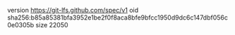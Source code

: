 version https://git-lfs.github.com/spec/v1
oid sha256:b85a85381bfa3952e1be2f0f8aca8bfe9bfcc1950d9dc6c147dbf056c0e0305b
size 22050
